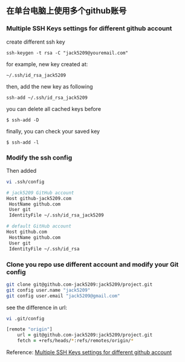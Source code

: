 ## 在单台电脑上使用多个github账号

### Multiple SSH Keys settings for different github account
create different ssh key

`ssh-keygen -t rsa -C "jack5209@youremail.com"`

for example, new key created at:

`~/.ssh/id_rsa_jack5209`

then, add the new key as following

`ssh-add ~/.ssh/id_rsa_jack5209`

you can delete all cached keys before

`$ ssh-add -D`

finally, you can check your saved key

`$ ssh-add -l`

### Modify the ssh config

Then added

```zsh
vi .ssh/config

# jack5209 GitHub account
Host github-jack5209.com
 HostName github.com
 User git
 IdentityFile ~/.ssh/id_rsa_jack5209

# default GitHub account
Host github.com
 HostName github.com
 User git
 IdentityFile ~/.ssh/id_rsa
```

### Clone you repo use different account and modify your Git config

```zsh
git clone git@github.com-jack5209:jack5209/project.git
git config user.name "jack5209"
git config user.email "jack5209@gmail.com"
```

see the difference in url:

```zsh
vi .git/config

[remote "origin"]
    url = git@github.com-jack5209:jack5209/project.git
    fetch = +refs/heads/*:refs/remotes/origin/*
```

Reference: [Multiple SSH Keys settings for different github account](https://gist.github.com/jexchan/2351996)
